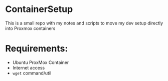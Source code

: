 # ContainerSetup
This is a small repo with my notes and scripts to move my dev setup directly into Proxmox containers
# Requirements:
- Ubuntu ProxMox Container
- Internet access
- `wget` command/util
